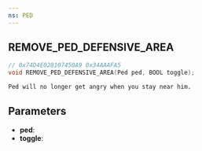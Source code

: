 ```yaml
---
ns: PED
---
```

## REMOVE_PED_DEFENSIVE_AREA

```c
// 0x74D4E028107450A9 0x34AAAFA5
void REMOVE_PED_DEFENSIVE_AREA(Ped ped, BOOL toggle);
```

```
Ped will no longer get angry when you stay near him.
```

## Parameters
* **ped**:
* **toggle**:
